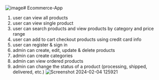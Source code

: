 ![image](https://github.com/Vidhya1010/E-Commerce-Web/assets/91979522/06cc9b41-8d0b-4c96-af93-c5d0da8e55a6)# Ecommerce-App
1. user can view all products
2. user can view single product
3. user can search products and view products by category and price range
4. user can add to cart checkout products using credit card info
5. user can register & sign in
6. admin can create, edit, update & delete products
7. admin can create categories
8. admin can view ordered products
9. admin can change the status of a product (processing, shipped, delivered, etc.)
![Screenshot 2024-02-04 125921](https://github.com/Vidhya1010/E-Commerce-Web/assets/91979522/cdfcc1b5-832a-4e9e-bb79-30df8b31c0f2)
